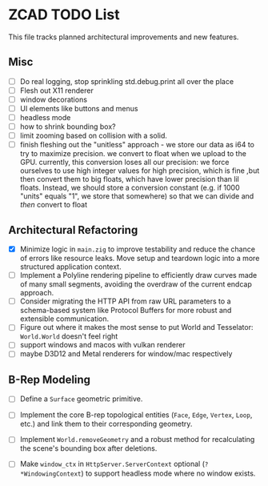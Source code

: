 # ZCAD TODO List

This file tracks planned architectural improvements and new features.

## Misc

- [ ] Do real logging, stop sprinkling std.debug.print all over the place
- [ ] Flesh out X11 renderer
- [ ] window decorations
- [ ] UI elements like buttons and menus
- [ ] headless mode
- [ ] how to shrink bounding box?
- [ ] limit zooming based on collision with a solid.
- [ ] finish fleshing out the "unitless" approach - we store our data as i64 to
  try to maximize precision. we convert to float when we upload to the GPU.
  currently, this conversion loses all our precision: we force ourselves to
  use high integer values for high precision, which is fine ,but then
  convert them to big floats, which have lower precision than lil floats.
  Instead, we should store a conversion constant (e.g. if 1000 "units"
  equals "1", we store that somewhere) so that we can divide and _then_
  convert to float

## Architectural Refactoring

- [x] Minimize logic in `main.zig` to improve testability and reduce the chance
  of errors like resource leaks. Move setup and teardown logic into a more
  structured application context.
- [ ] Implement a Polyline rendering pipeline to efficiently draw curves made of
  many small segments, avoiding the overdraw of the current endcap approach.
- [ ] Consider migrating the HTTP API from raw URL parameters to a schema-based
  system like Protocol Buffers for more robust and extensible communication.
- [ ] Figure out where it makes the most sense to put World and Tesselator:
  `World.World` doesn't feel right
- [ ] support windows and macos with vulkan renderer
- [ ] maybe D3D12 and Metal renderers for window/mac respectively

## B-Rep Modeling

- [ ] Define a `Surface` geometric primitive.

- [ ] Implement the core B-rep topological entities (`Face`, `Edge`, `Vertex`,
  `Loop`, etc.) and link them to their corresponding geometry.

- [ ] Implement `World.removeGeometry` and a robust method for recalculating the
  scene's bounding box after deletions.

- [ ] Make `window_ctx` in `HttpServer.ServerContext` optional (`?*WindowingContext`) to support headless mode where no window exists.
